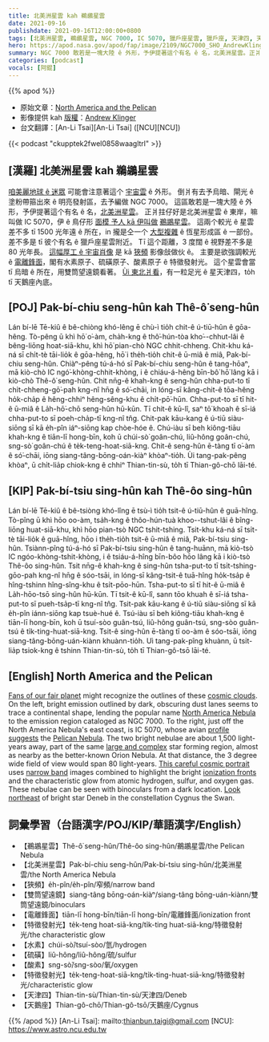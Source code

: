 ```yaml
---
title: 北美洲星雲 kah 鵜鶘星雲
date: 2021-09-16
publishdate: 2021-09-16T12:00:00+0800
tags: [北美洲星雲, 鵜鶘星雲, NGC 7000, IC 5070, 獵戶座星雲, 獵戶座, 天津四, 天鵝座, 恆星形成區, 電離鋒面]
hero: https://apod.nasa.gov/apod/fap/image/2109/NGC7000_SHO_AndrewKlinger_res65_sig1024.jpg
summary: NGC 7000 敢若是一塊大陸 ê 外形，予伊提著這个有名 ê 名，北美洲星雲。正爿拄仔好是北美洲星雲 ê 東岸，嘛叫做 IC 5070。
categories: [podcast]
vocals: [阿錕]
---
```


{{% apod %}}

- 原始文章：[North America and the Pelican](https://apod.nasa.gov/apod/ap210916.html)
- 影像提供 kah [版權][copyright]：[Andrew Klinger](https://www.astrobin.com/users/ak_astro/)
- 台文翻譯：[An-Li Tsai][An-Li Tsai] ([NCU][NCU])

{{< podcast "ckupptek2fwel0858waagltrl" >}}

## [漢羅] 北美洲星雲 kah 鵜鶘星雲
[咱美麗地球 ê 迷眾][Fans of our fair planet] 可能會注意著這个 [宇宙雲][cosmic clouds] ê 外形。
倒爿有去予烏暗、閘光 ê 塗粉帶箍出來 ê 明亮發射區，去予編做 NGC 7000。
這區敢若是一塊大陸 ê 外形，予伊提著這个有名 ê 名，[北美洲星雲][North America Nebula]。
正爿拄仔好是北美洲星雲 ê 東岸，嘛叫做 IC 5070，伊 ê 鳥仔形 [面模 予人 kā 伊叫做][profile suggests] [鵜鶘星雲][Pelican Nebula]。
這兩个較光 ê 星雲差不多 tī 1500 光年遠 ê 所在，in 攏是仝一个 [大型複雜][large and complex] ê 恆星形成區 ê 一部份。
差不多是 tī 彼个有名 ê 獵戶座星雲附近。
Tī 這个距離，3 度闊 ê 視野差不多是 80 光年長。
[這幅厚工 ê 宇宙肖像][This careful cosmic portrait] 是 kā [狹頻][narrow band] 影像敆做伙 ê。
主要是欲強調較光 ê [電離鋒面][ionization fronts]，閣有水素原子、硫磺原子、酸素原子 ê 特徵發射光。
這个星雲會當 tī 烏暗 ê 所在，用雙筒望遠鏡看著。
[Ùi 東北爿看][Look northeast t]，有一粒足光 ê 星天津四，to̍h tī 天鵝座內底。

## [POJ] Pak-bí-chiu seng-hûn kah Thê-ô͘ seng-hûn
Lán bí-lē Tē-kiû ê bê-chiòng khó-lêng ē chù-ì tio̍h chit-ê ú-tiū-hûn ê gōa-hêng.
Tò-pêng ū khì hō͘ o͘-àm, cha̍h-kng ê thô͘-hún-tòa kho͘--chhut-lâi ê bêng-liōng hoat-siā-khu, khì hō͘ pian-chò NGC chhit-chheng.
Chit-khu ká-ná sī chi̍t-tè tāi-lio̍k ê gōa-hêng, hō͘ i the̍h-tio̍h chit-ê ū-miâ ê miâ, Pak-bí-chiu seng-hûn.
Chiàⁿ-pêng tú-á-hó sī Pak-bí-chiu seng-hûn ê tang-hōaⁿ, mā kiò-chò IC ngó͘-khòng-chhit-khòng, i ê chiáu-á-hêng bīn-bô͘ hō͘ lâng kā i kiò-chò Thê-ô͘ seng-hûn.
Chit nn̄g-ê khah-kng ê seng-hûn chha-put-to tī chi̍t-chheng-gō͘-pah kng-nî hn̄g ê só͘-chāi, in lóng-sī kâng-chit-ê tōa-hêng ho̍k-cha̍p ê hêng-chhiⁿ hêng-sêng-khu ê chi̍t-pō͘-hūn.
Chha-put-to sī tī hit-ê ū-miâ ê La̍h-hō͘-chō seng-hûn hū-kūn.
Tī chit-ê kū-lî, saⁿ tō͘ khoah ê sī-iá chha-put-to sī poeh-cha̍p-tī kng-nî tn̂g.
Chit-pak kāu-kang ê ú-tiū siàu-siōng sī kā e̍h-pîn iáⁿ-siōng kap chòe-hóe ê.
Chú-iàu sī beh kiông-tiāu khah-kng ê tiān-lī hong-bīn, koh ū chúi-sò͘ goân-chú, liû-hông goân-chú, sng-sò͘ goân-chú ê te̍k-teng-hoat-siā-kng.
Chit-ê seng-hûn ē-tàng tī o͘-àm ê só͘-chāi, iōng siang-tâng-bōng-oán-kiàⁿ khòaⁿ-tio̍h.
Ùi tang-pak-pêng khòaⁿ, ū chi̍t-lia̍p chiok-kng ê chhiⁿ Thian-tin-sù, to̍h tī Thian-gô-chō lāi-té.

## [KIP] Pak-bí-tsiu sing-hûn kah Thê-ôo sing-hûn
Lán bí-lē Tē-kiû ê bê-tsiòng khó-lîng ē tsù-ì tio̍h tsit-ê ú-tiū-hûn ê guā-hîng.
Tò-pîng ū khì hōo oo-àm, tsa̍h-kng ê thôo-hún-tuà khoo--tshut-lâi ê bîng-liōng huat-siā-khu, khì hōo pian-tsò NGC tshit-tshing.
Tsit-khu ká-ná sī tsi̍t-tè tāi-lio̍k ê guā-hîng, hōo i the̍h-tio̍h tsit-ê ū-miâ ê miâ, Pak-bí-tsiu sing-hûn.
Tsiànn-pîng tú-á-hó sī Pak-bí-tsiu sing-hûn ê tang-huānn, mā kiò-tsò IC ngóo-khòng-tshit-khòng, i ê tsiáu-á-hîng bīn-bôo hōo lâng kā i kiò-tsò Thê-ôo sing-hûn.
Tsit nn̄g-ê khah-kng ê sing-hûn tsha-put-to tī tsi̍t-tshing-gōo-pah kng-nî hn̄g ê sóo-tsāi, in lóng-sī kâng-tsit-ê tuā-hîng ho̍k-tsa̍p ê hîng-tshinn hîng-sîng-khu ê tsi̍t-pōo-hūn.
Tsha-put-to sī tī hit-ê ū-miâ ê La̍h-hōo-tsō sing-hûn hū-kūn.
Tī tsit-ê kū-lî, sann tōo khuah ê sī-iá tsha-put-to sī pueh-tsa̍p-tī kng-nî tn̂g.
Tsit-pak kāu-kang ê ú-tiū siàu-siōng sī kā e̍h-pîn iánn-siōng kap tsuè-hué ê.
Tsú-iàu sī beh kiông-tiāu khah-kng ê tiān-lī hong-bīn, koh ū tsuí-sòo guân-tsú, liû-hông guân-tsú, sng-sòo guân-tsú ê ti̍k-ting-huat-siā-kng.
Tsit-ê sing-hûn ē-tàng tī oo-àm ê sóo-tsāi, iōng siang-tâng-bōng-uán-kiànn khuànn-tio̍h.
Uì tang-pak-pîng khuànn, ū tsi̍t-lia̍p tsiok-kng ê tshinn Thian-tin-sù, to̍h tī Thian-gô-tsō lāi-té.

## [English] North America and the Pelican
[Fans of our fair planet][Fans of our fair planet] might recognize the outlines of these [cosmic clouds][cosmic clouds].
On the left, bright emission outlined by dark, obscuring dust lanes seems to trace a continental shape, lending the popular name [North America Nebula][North America Nebula] to the emission region cataloged as NGC 7000.
To the right, just off the North America Nebula's east coast, is IC 5070, whose avian [profile suggests][profile suggests] the [Pelican Nebula][Pelican Nebula].
The two bright nebulae are about 1,500 light-years away, part of the same [large and complex][large and complex] star forming region, almost as nearby as the better-known Orion Nebula.
At that distance, the 3 degree wide field of view would span 80 light-years.
[This careful cosmic portrait][This careful cosmic portrait] uses [narrow band][narrow band] images combined to highlight the bright [ionization fronts][ionization fronts] and the characteristic glow from atomic hydrogen, sulfur, and oxygen gas.
These nebulae can be seen with binoculars from a dark location.
[Look northeast][Look northeast e] of bright star Deneb in the constellation Cygnus the Swan.

## 詞彙學習（台語漢字/POJ/KIP/華語漢字/English）
- 【鵜鶘星雲】Thê-ô͘ seng-hûn/Thê-ôo sing-hûn/鵜鶘星雲/the Pelican Nebula
- 【北美洲星雲】Pak-bí-chiu seng-hûn/Pak-bí-tsiu sing-hûn/北美洲星雲/the North America Nebula
- 【狹頻】e̍h-pîn/e̍h-pîn/窄頻/narrow band
- 【雙筒望遠鏡】siang-tâng bōng-oán-kiàⁿ/siang-tâng bōng-uán-kiànn/雙筒望遠鏡/binoculars
- 【電離鋒面】tiān-lī hong-bīn/tiān-lī hong-bīn/電離鋒面/ionization front
- 【特徵發射光】te̍k-teng hoat-siā-kng/ti̍k-ting huat-siā-kng/特徵發射光/the characteristic glow
- 【水素】chúi-sò͘/tsuí-sòo/氫/hydrogen
- 【硫磺】liû-hông/liû-hông/硫/sulfur
- 【酸素】sng-sò͘/sng-sòo/氧/oxygen
- 【特徵發射光】te̍k-teng-hoat-siā-kng/ti̍k-ting-huat-siā-kng/特徵發射光/characteristic glow
- 【天津四】Thian-tin-sù/Thian-tin-sù/天津四/Deneb
- 【天鵝座】Thian-gô-chō/Thian-gô-tsō/天鵝座/Cygnus

{{% /apod %}}
[An-Li Tsai]: mailto:thianbun.taigi@gmail.com
[NCU]: https://www.astro.ncu.edu.tw

[copyright]: https://apod.nasa.gov/apod/fap/lib/about_apod.html#srapply

[Fans of our fair planet]:https://earthobservatory.nasa.gov/
[cosmic clouds]:http://www.atlasoftheuniverse.com/nebclust.html
[North America Nebula]:http://oneminuteastronomer.com/6507/north-america-nebula/
[profile suggests]:https://en.wikipedia.org/wiki/Dixon_Lanier_Merritt
[Pelican Nebula]:https://apod.nasa.gov/apod/ap161119.html
[large and complex]:http://arxiv.org/abs/astro-ph/0201373
[This careful cosmic portrait]:https://www.astrobin.com/27ejyr/0/
[narrow band]:https://apod.nasa.gov/apod/ap060324.html
[ionization fronts]:https://apod.nasa.gov/apod/ap100819.html
[Look northeast e]:https://apod.nasa.gov/apod/ap210129.html
[Look northeast t]:https://apod.tw/daily/20210129/
